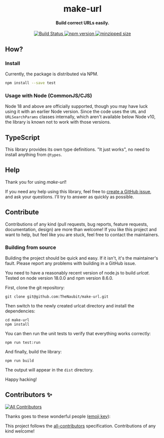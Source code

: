 <h1 align="center">
  <br>
  <!-- <img src="docs/cat.svg" alt="Markdownify"> -->
  <br>
  make-url
  <br>
</h1>

<h4 align="center">Build correct URLs easily.</h4>

<p align="center">
  <a href="https://github.com/TheNaubit/make-url/actions">
    <img src="https://github.com/TheNaubit/make-url/actions/workflows/ci.yml/badge.svg"
         alt="Build Status">
  </a>
  <a href="https://www.npmjs.com/package/test">
    <img src="https://img.shields.io/npm/v/test.svg?style=flat" alt="npm version">
  </a>
  <a href="https://bundlephobia.com/result?p=test">
    <img src="https://badgen.net/bundlephobia/minzip/test" alt="minzipped size">
  </a>
</p>


## How?

### Install

Currently, the package is distributed via NPM.

```bash
npm install --save test
```

### Usage with Node (CommonJS/CJS)

Node 18 and above are officially supported, though you may have luck using it with an earlier Node version.
Since the code uses the `URL` and `URLSearchParams` classes internally, which aren't available below Node v10, the library is known not to work with those versions.

## TypeScript

This library provides its own type definitions. "It just works", no need to install anything from `@types`.


## Help

Thank you for using *make-url*!

If you need any help using this library, feel free to [create a GitHub issue](https://github.com/TheNaubit/make-url/issues/new/choose), and ask your questions. I'll try to answer as quickly as possible.

## Contribute

Contributions of any kind (pull requests, bug reports, feature requests, documentation, design) are more than welcome! If you like this project and want to help, but feel like you are stuck, feel free to contact the maintainers.

### Building from source

Building the project should be quick and easy. If it isn't, it's the maintainer's fault. Please report any problems with building in a GitHub issue.

You need to have a reasonably recent version of node.js to build *urlcat*. 
Tested on node version 18.0.0 and npm version 8.6.0.

First, clone the git repository:

```
git clone git@github.com:TheNaubit/make-url.git
```

Then switch to the newly created urlcat directory and install the dependencies:

```
cd make-url
npm install
```

You can then run the unit tests to verify that everything works correctly:

```
npm run test:run
```

And finally, build the library:

```
npm run build
```

The output will appear in the `dist` directory.

Happy hacking!

## Contributors ✨

<!-- ALL-CONTRIBUTORS-BADGE:START - Do not remove or modify this section -->
[![All Contributors](https://img.shields.io/github/all-contributors/TheNaubit/make-url?style=flat-square)](#contributors)
<!-- ALL-CONTRIBUTORS-BADGE:END -->

Thanks goes to these wonderful people ([emoji key](https://allcontributors.org/docs/en/emoji-key)):

<!-- ALL-CONTRIBUTORS-LIST:START - Do not remove or modify this section -->
<!-- prettier-ignore-start -->
<!-- markdownlint-disable -->

<!-- markdownlint-restore -->
<!-- prettier-ignore-end -->

<!-- ALL-CONTRIBUTORS-LIST:END -->

This project follows the [all-contributors](https://github.com/all-contributors/all-contributors) specification. Contributions of any kind welcome!